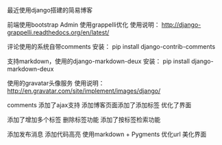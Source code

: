 最近使用django搭建的简易博客

前端使用bootstrap
Admin 使用grappelli优化 使用说明： http://django-grappelli.readthedocs.org/en/latest/

评论使用的系统自带comments
安装：
pip install django-contrib-comments

支持markdown，使用的django-markdown-deux
安装：
pip install django-markdown-deux


使用的gravatar头像服务 使用说明：http://en.gravatar.com/site/implement/images/django/

comments 添加了ajax支持 添加博客页面添加了添加标签 优化了界面

添加了增加多个标签 删除标签功能 添加了按标签检索功能

添加发布消息 添加代码高亮 使用markdown + Pygments 优化url 美化界面